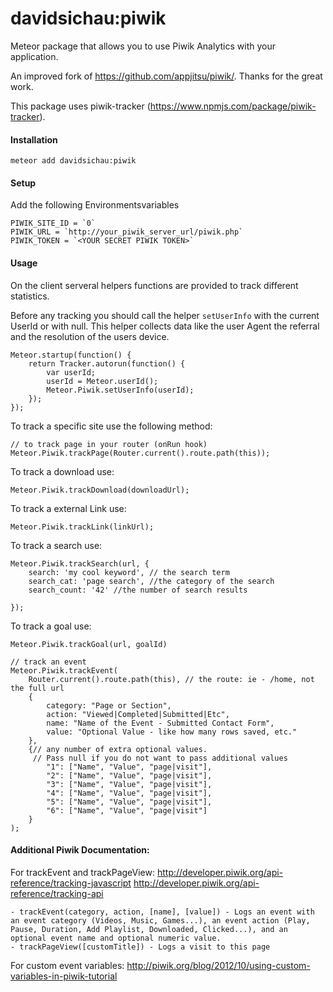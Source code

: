 # davidsichau:piwik
Meteor package that allows you to use Piwik Analytics with your application.

An improved fork of https://github.com/appjitsu/piwik/. Thanks for the great work.

This package uses piwik-tracker (https://www.npmjs.com/package/piwik-tracker).

#### Installation

```
meteor add davidsichau:piwik
```

#### Setup

Add the following Environmentsvariables
```
PIWIK_SITE_ID = `0`
PIWIK_URL = `http://your_piwik_server_url/piwik.php`
PIWIK_TOKEN = `<YOUR SECRET PIWIK TOKEN>`

```

#### Usage

On the client serveral helpers functions are provided to track different statistics.

Before any tracking you should call the helper `setUserInfo` with the current UserId or with null.
This helper collects data like the user Agent the referral and the resolution of the users device.

```
Meteor.startup(function() {
    return Tracker.autorun(function() {
        var userId;
        userId = Meteor.userId();
        Meteor.Piwik.setUserInfo(userId);
    });
});
```

To track a specific site use the following method:
```
// to track page in your router (onRun hook)
Meteor.Piwik.trackPage(Router.current().route.path(this));
```

To track a download use:
```
Meteor.Piwik.trackDownload(downloadUrl);
```

To track a external Link use:
```
Meteor.Piwik.trackLink(linkUrl);
```

To track a search use:
```
Meteor.Piwik.trackSearch(url, {
    search: 'my cool keyword', // the search term
    search_cat: 'page search', //the category of the search
    search_count: '42' //the number of search results

});
```

To track a goal use:
```
Meteor.Piwik.trackGoal(url, goalId)
```



```
// track an event
Meteor.Piwik.trackEvent(
	Router.current().route.path(this), // the route: ie - /home, not the full url
	{
		category: "Page or Section",
		action: "Viewed|Completed|Submitted|Etc",
		name: "Name of the Event - Submitted Contact Form",
		value: "Optional Value - like how many rows saved, etc."
	},
	{// any number of extra optional values.
	 // Pass null if you do not want to pass additional values
		"1": ["Name", "Value", "page|visit"],
		"2": ["Name", "Value", "page|visit"],
		"3": ["Name", "Value", "page|visit"],
		"4": ["Name", "Value", "page|visit"],
		"5": ["Name", "Value", "page|visit"],
		"6": ["Name", "Value", "page|visit"]
	}
);
```

#### Additional Piwik Documentation:

For trackEvent and trackPageView:
http://developer.piwik.org/api-reference/tracking-javascript
http://developer.piwik.org/api-reference/tracking-api

	- trackEvent(category, action, [name], [value]) - Logs an event with an event category (Videos, Music, Games...), an event action (Play, Pause, Duration, Add Playlist, Downloaded, Clicked...), and an optional event name and optional numeric value.
	- trackPageView([customTitle]) - Logs a visit to this page


For custom event variables:
http://piwik.org/blog/2012/10/using-custom-variables-in-piwik-tutorial
